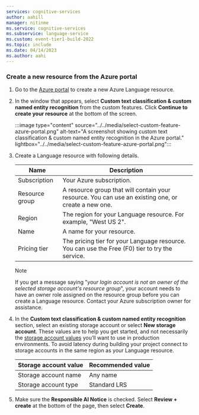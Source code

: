 ```yaml
---
services: cognitive-services
author: aahill
manager: nitinme
ms.service: cognitive-services
ms.subservice: language-service
ms.custom: event-tier1-build-2022
ms.topic: include
ms.date: 04/14/2023
ms.author: aahi
---
```


### Create a new resource from the Azure portal

1. Go to the [Azure portal](https://portal.azure.com/#create/Microsoft.CognitiveServicesTextAnalytics) to create a new Azure Language resource. 

1. In the window that appears, select **Custom text classification & custom named entity recognition** from the custom features. Click **Continue to create your resource** at the bottom of the screen. 

    :::image type="content" source="../../media/select-custom-feature-azure-portal.png" alt-text="A screenshot showing custom text classification & custom named entity recognition in the Azure portal." lightbox="../../media/select-custom-feature-azure-portal.png":::

1. Create a Language resource with following details.

    |Name  | Description  |
    |---------|---------|
    | Subscription | Your Azure subscription. |
    | Resource group | A resource group that will contain your resource. You can use an existing one, or create a new one. |
    |Region | The region for your Language resource. For example, "West US 2". |
    | Name | A name for your resource. |
    |Pricing tier     | The pricing tier for your Language resource. You can use the Free (F0) tier to try the service.       |

    > [!NOTE]
    > If you get a message saying "*your login account is not an owner of the selected storage account's resource group*", your account needs to have an owner role assigned on the resource group before you can create a Language resource. Contact your Azure subscription owner for assistance.

1. In the **Custom text classification & custom named entity recognition** section, select an existing storage account or select **New storage account**. These values are to help you get started, and not necessarily the [storage account values](../../../../storage/common/storage-account-overview.md) you’ll want to use in production environments. To avoid latency during building your project connect to storage accounts in the same region as your Language resource.

    |Storage account value  |Recommended value  |
    |---------|---------|
    | Storage account name | Any name |
    | Storage account type | Standard LRS |

1. Make sure the **Responsible AI Notice** is checked. Select **Review + create** at the bottom of the page, then select **Create**.